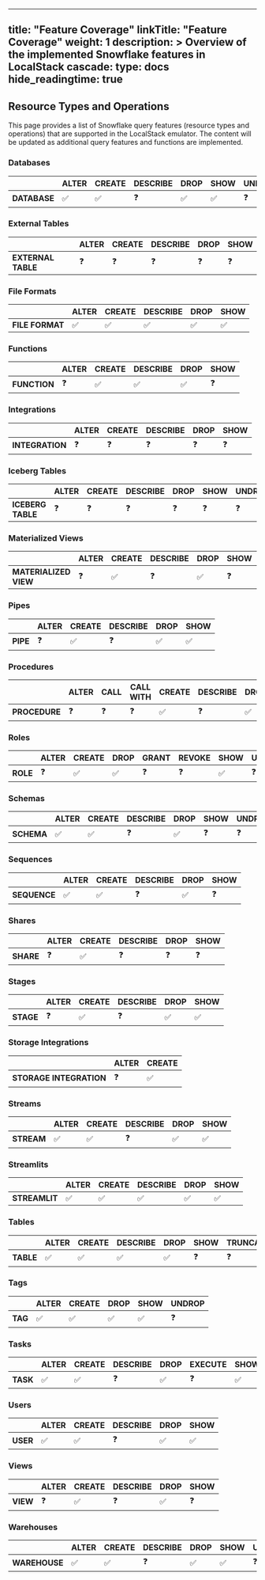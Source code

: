 
---
title: "Feature Coverage"
linkTitle: "Feature Coverage"
weight: 1
description: >
  Overview of the implemented Snowflake features in LocalStack
cascade:
  type: docs
hide_readingtime: true
---

## Resource Types and Operations

This page provides a list of Snowflake query features (resource types and operations) that are supported in the LocalStack emulator.
The content will be updated as additional query features and functions are implemented.


### Databases
| |ALTER|CREATE|DESCRIBE|DROP|SHOW|UNDROP|USE|
|----|----|----|----|----|----|----|----|
|**DATABASE**|✅|✅|❓|✅|✅|❓|❓|

### External Tables
| |ALTER|CREATE|DESCRIBE|DROP|SHOW|
|----|----|----|----|----|----|
|**EXTERNAL TABLE**|❓|❓|❓|❓|❓|

### File Formats
| |ALTER|CREATE|DESCRIBE|DROP|SHOW|
|----|----|----|----|----|----|
|**FILE FORMAT**|✅|✅|✅|✅|✅|

### Functions
| |ALTER|CREATE|DESCRIBE|DROP|SHOW|
|----|----|----|----|----|----|
|**FUNCTION**|❓|✅|✅|✅|❓|

### Integrations
| |ALTER|CREATE|DESCRIBE|DROP|SHOW|
|----|----|----|----|----|----|
|**INTEGRATION**|❓|❓|❓|❓|❓|

### Iceberg Tables
| |ALTER|CREATE|DESCRIBE|DROP|SHOW|UNDROP|
|----|----|----|----|----|----|----|
|**ICEBERG TABLE**|❓|❓|❓|❓|❓|❓|

### Materialized Views
| |ALTER|CREATE|DESCRIBE|DROP|SHOW|TRUNCATE|
|----|----|----|----|----|----|----|
|**MATERIALIZED VIEW**|❓|✅|❓|✅|❓|❓|

### Pipes
| |ALTER|CREATE|DESCRIBE|DROP|SHOW|
|----|----|----|----|----|----|
|**PIPE**|❓|✅|❓|✅|✅|

### Procedures
| |ALTER|CALL|CALL WITH|CREATE|DESCRIBE|DROP|SHOW|
|----|----|----|----|----|----|----|----|
|**PROCEDURE**|❓|❓|❓|✅|❓|✅|✅|

### Roles
| |ALTER|CREATE|DROP|GRANT|REVOKE|SHOW|USE|
|----|----|----|----|----|----|----|----|
|**ROLE**|❓|✅|✅|❓|❓|✅|❓|

### Schemas
| |ALTER|CREATE|DESCRIBE|DROP|SHOW|UNDROP|USE|
|----|----|----|----|----|----|----|----|
|**SCHEMA**|✅|✅|❓|✅|❓|❓|❓|

### Sequences
| |ALTER|CREATE|DESCRIBE|DROP|SHOW|
|----|----|----|----|----|----|
|**SEQUENCE**|✅|✅|❓|✅|❓|

### Shares
| |ALTER|CREATE|DESCRIBE|DROP|SHOW|
|----|----|----|----|----|----|
|**SHARE**|❓|✅|❓|❓|❓|

### Stages
| |ALTER|CREATE|DESCRIBE|DROP|SHOW|
|----|----|----|----|----|----|
|**STAGE**|❓|✅|❓|✅|✅|

### Storage Integrations
| |ALTER|CREATE|
|----|----|----|
|**STORAGE INTEGRATION**|❓|✅|

### Streams
| |ALTER|CREATE|DESCRIBE|DROP|SHOW|
|----|----|----|----|----|----|
|**STREAM**|✅|✅|❓|✅|✅|

### Streamlits
| |ALTER|CREATE|DESCRIBE|DROP|SHOW|
|----|----|----|----|----|----|
|**STREAMLIT**|✅|✅|✅|✅|✅|

### Tables
| |ALTER|CREATE|DESCRIBE|DROP|SHOW|TRUNCATE|UNDROP|
|----|----|----|----|----|----|----|----|
|**TABLE**|✅|✅|✅|✅|❓|❓|❓|

### Tags
| |ALTER|CREATE|DROP|SHOW|UNDROP|
|----|----|----|----|----|----|
|**TAG**|✅|✅|✅|✅|❓|

### Tasks
| |ALTER|CREATE|DESCRIBE|DROP|EXECUTE|SHOW|
|----|----|----|----|----|----|----|
|**TASK**|✅|✅|❓|✅|❓|✅|

### Users
| |ALTER|CREATE|DESCRIBE|DROP|SHOW|
|----|----|----|----|----|----|
|**USER**|✅|✅|❓|✅|✅|

### Views
| |ALTER|CREATE|DESCRIBE|DROP|SHOW|
|----|----|----|----|----|----|
|**VIEW**|❓|✅|❓|✅|❓|

### Warehouses
| |ALTER|CREATE|DESCRIBE|DROP|SHOW|USE|
|----|----|----|----|----|----|----|
|**WAREHOUSE**|✅|✅|❓|✅|✅|❓|

